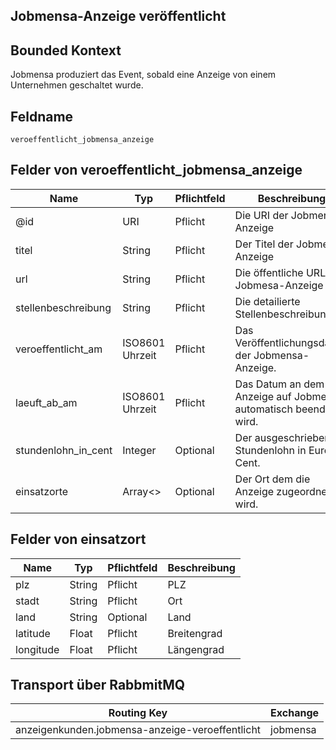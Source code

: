 ## Jobmensa-Anzeige veröffentlicht

## Bounded Kontext
Jobmensa produziert das Event, sobald eine Anzeige von einem Unternehmen geschaltet wurde.

## Feldname

`veroeffentlicht_jobmensa_anzeige`

## Felder von veroeffentlicht_jobmensa_anzeige

| Name | Typ  | Pflichtfeld  | Beschreibung  |
|---|---|---|---|
| @id | URI | Pflicht | Die URI der Jobmensa-Anzeige |
| titel | String | Pflicht | Der Titel der Jobmesa-Anzeige |
| url | String | Pflicht | Die öffentliche URL der Jobmesa-Anzeige |
| stellenbeschreibung | String | Pflicht  | Die detailierte Stellenbeschreibung |
| veroeffentlicht_am | ISO8601 Uhrzeit | Pflicht | Das Veröffentlichungsdatum der Jobmensa-Anzeige. |
| laeuft_ab_am | ISO8601 Uhrzeit | Pflicht | Das Datum an dem die Anzeige auf Jobmensa automatisch beendet wird. |
| stundenlohn_in_cent | Integer | Optional | Der ausgeschriebene Stundenlohn in Euro-Cent. |
| einsatzorte | Array<> | Optional | Der Ort dem die Anzeige zugeordnet wird. |

## Felder von einsatzort

| Name | Typ  | Pflichtfeld  | Beschreibung  |
|---|---|---|---|
| plz | String | Pflicht  | PLZ |
| stadt | String | Pflicht  | Ort |
| land | String | Optional  | Land |
| latitude | Float | Pflicht  | Breitengrad |
| longitude | Float | Pflicht  | Längengrad |

## Transport über RabbmitMQ

| Routing Key  | Exchange  |
|---|---|
| anzeigenkunden.jobmensa-anzeige-veroeffentlicht | jobmensa  |

